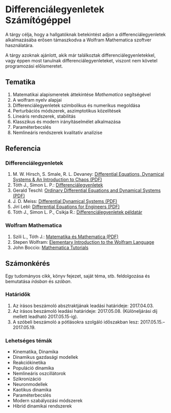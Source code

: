 # Differenciálegyenletek Számítógéppel
A tárgy célja, hogy a hallgatóknak betekintést adjon a differenciálegyenletek alkalmazásába erősen támaszkodva a Wolfram Mathematica szoftver használatára. 

A tárgy azoknak ajánlott, akik már találkoztak differenciálegyenletekkel, vagy éppen most tanulnak differenciálegyenleteket, viszont nem követel programozási előismeretet.

## Tematika
  1. Matematikai alapismeretek áttekintése _Mathematica_ segítségével
  2. A wolfram nyelv alapjai
  3. Differenciálegyenletek szimbolikus és numerikus megoldása
  5. Perturbációs módszerek, aszimptotikus közelítések
  6. Lineáris rendszerek, stabilitás
  7. Klasszikus és modern irányításelmélet alkalmazása
  8. Paraméterbecslés
  9. Nemlineáris rendszerek kvalitatív analízise
  
## Referencia
### Differenciálegyenletek
  1. M. W. Hirsch, S. Smale, R. L. Devaney: [Differential Equations, Dynamical Systems & An Introduction to Chaos (PDF)](https://www.math.upatras.gr/~bountis/files/def-eq.pdf)
  2. Tóth J., Simon L. P.: [Differenciálegyenletek](http://www.interkonyv.hu/konyvek/?isbn=978-963-2790-57-2)
  3. Gerald Teschl: [Ordinary Differential Equations and Dynamical Systems (PDF)](https://www.mat.univie.ac.at/~gerald/ftp/book-ode/ode.pdf)
  4. J. D. Meiss: [Differential Dynamical Systems (PDF)](http://users.uoa.gr/~pjioannou/nonlin/Meiss_Differential_dynamical_systems.pdf)
  5. Jirí Lebl: [Differential Equations for Engineers (PDF)](http://www.jirka.org/diffyqs/diffyqs.pdf)
  6. Tóth J., Simon L. P., Csikja R.: [Differenciálegyenletek példatár](http://tankonyvtar.ttk.bme.hu/pdf/166.pdf)

### Wolfram Mathematica
  1. Szili L., Tóth J.: [Matematika és Mathematica (PDF)](http://math.bme.hu/~jtoth/pubtexts/SziliTothMma.pdf)
  2. Stepen Wolfram: [Elementary Introduction to the Wolfram Language](http://www.wolfram.com/language/elementary-introduction/)
  3. John Boccio: [Mathematica Tutorials](http://www.johnboccio.com/MathematicaTutorials/)

## Számonkérés
Egy tudományos cikk, könyv fejezet, saját téma, stb. feldolgozása és bemutatása _írásban_ és _szóban_.

### Határidők
  1. Az írásos beszámoló absztraktjának leadási határideje: 2017.04.03.
  2. Az írásos beszámoló leadási határideje: 2017.05.08. (Különeljárási díj mellett leadható 2017.05.15-ig).
  3. A szóbeli beszámoló a pótlásokra szolgáló időszakban lesz: 2017.05.15.&ndash;2017.05.19.

### Lehetséges témák
- Kinematika, Dinamika
- Dinamikus gazdasági modellek
- Reakciókinetika
- Populáció dinamika
- Nemlineáris oszcillátorok
- Szikronizáció
- Neuronmodellek
- Kaotikus dinamika
- Paraméterbecslés
- Modern szabályozási módszerek
- Hibrid dinamikai rendszerek
